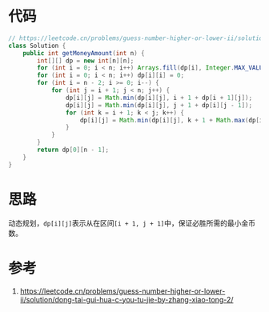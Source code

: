 # 代码

```java
// https://leetcode.cn/problems/guess-number-higher-or-lower-ii/solution/dong-tai-gui-hua-c-you-tu-jie-by-zhang-xiao-tong-2/
class Solution {
    public int getMoneyAmount(int n) {
        int[][] dp = new int[n][n];
        for (int i = 0; i < n; i++) Arrays.fill(dp[i], Integer.MAX_VALUE / 2);
        for (int i = 0; i < n; i++) dp[i][i] = 0;
        for (int i = n - 2; i >= 0; i--) {
            for (int j = i + 1; j < n; j++) {
                dp[i][j] = Math.min(dp[i][j], i + 1 + dp[i + 1][j]);
                dp[i][j] = Math.min(dp[i][j], j + 1 + dp[i][j - 1]);
                for (int k = i + 1; k < j; k++) {
                    dp[i][j] = Math.min(dp[i][j], k + 1 + Math.max(dp[i][k - 1], dp[k + 1][j]));
                }
            }
        }
        return dp[0][n - 1];
    }
}
```

# 思路

动态规划，`dp[i][j]`表示从在区间`[i + 1, j + 1]`中，保证必胜所需的最小金币数。

# 参考

1. https://leetcode.cn/problems/guess-number-higher-or-lower-ii/solution/dong-tai-gui-hua-c-you-tu-jie-by-zhang-xiao-tong-2/